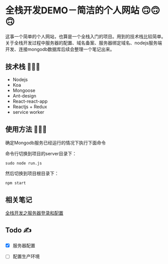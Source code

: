 
# 全栈开发DEMO－简洁的个人网站 🙃🙃🙃

这事一个简单的个人网站，也算是一个全栈入门的项目。用到的技术栈比较简单。关于全栈开发过程中服务器的配置、域名备案、服务器绑定域名、nodejs服务端开发、连接mongodb数据库后续会整理一个笔记出来。  

## 技术栈 🚀🚀🚀  

* Nodejs  
* Koa  
* Mongoose  
* Ant-design  
* React-react-app  
* Reactjs + Redux  
* service worker  

## 使用方法 👻👻👻  

确定Mongodb服务已经运行的情况下执行下面命令  

命令行切换到项目的server目录下：  

```shell
sudo node run.js
```  

然后切换到项目根目录下：  

```shell
npm start
```  

## 相关笔记  

[全栈开发之服务器登录和配置](https://liuyan5258.github.io/2018/01/11/nodejs-deploy/)  

## Todo ✍️  

- [x] 服务器配置  
- [ ] 配置生产环境  

